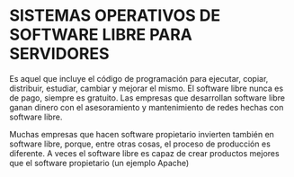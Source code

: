 # SISTEMAS OPERATIVOS DE SOFTWARE LIBRE PARA SERVIDORES

Es aquel que incluye el código de programación para ejecutar, copiar, distribuir, estudiar, cambiar y mejorar el mismo. El software libre nunca es de pago, siempre es gratuito. Las empresas que desarrollan software libre ganan dinero con el asesoramiento y mantenimiento de redes hechas con software libre.

Muchas empresas que hacen software propietario invierten también en software libre, porque, entre otras cosas, el proceso de producción es diferente. A veces el software libre es capaz de crear productos mejores que el software propietario (un ejemplo Apache)